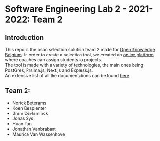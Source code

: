 # Software Engineering Lab 2 - 2021-2022: Team 2

## Introduction 
This repo is the osoc selection solution team 2 made for [Open Knowledge Belgium](https://openknowledge.be/).
In order to create a selection tool, we created an [online platform](https://sel2-2.ugent.be/login) where coaches can assign students to projects.
<br/>The tool is made with a variety of technologies, the main ones being PostGres, Prsima.js, Next.js and Express.js.
<br/>An extensive list of all the documentations can be found [here](https://selab-2.github.io/OSOC-2/).

## Team 2:
- Norick Beterams
- Koen Desplenter
- Bram Devlaminck
- Jonas Sys
- Huan Tan
- Jonathan Vanbrabant
- Maurice Van Wassenhove
